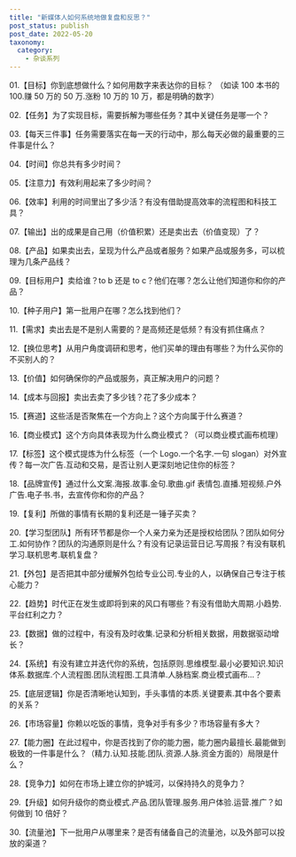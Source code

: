 ```yaml
---
title: "新媒体人如何系统地做复盘和反思？"
post_status: publish
post_date: 2022-05-20
taxonomy:
  category:
    - 杂谈系列
---
```


01.【目标】你到底想做什么？如何用数字来表达你的目标？ （如读 100 本书的 100.赚 50 万的 50 万.涨粉 10 万的 10 万，都是明确的数字）

02.【任务】为了实现目标，需要拆解为哪些任务？其中关键任务是哪一个？

03.【每天三件事】任务需要落实在每一天的行动中，那么每天必做的最重要的三件事是什么？

04.【时间】你总共有多少时间？

05.【注意力】有效利用起来了多少时间？

06.【效率】利用的时间里出了多少活？有没有借助提高效率的流程图和科技工具？

07.【输出】出的成果是自己用（价值积累）还是卖出去（价值变现）了？

08.【产品】如果卖出去，呈现为什么产品或者服务？如果产品或服务多，可以梳理为几条产品线？

09.【目标用户】卖给谁？to b 还是 to c？他们在哪？怎么让他们知道你和你的产品？

10.【种子用户】第一批用户在哪？怎么找到他们？

11.【需求】卖出去是不是别人需要的？是高频还是低频？有没有抓住痛点？

12.【换位思考】从用户角度调研和思考，他们买单的理由有哪些？为什么买你的不买别人的？

13.【价值】如何确保你的产品或服务，真正解决用户的问题？

14.【成本与回报】卖出去卖了多少钱？花了多少成本？

15.【赛道】这些活是否聚焦在一个方向上？这个方向属于什么赛道？

16.【商业模式】这个方向具体表现为什么商业模式？（可以商业模式画布梳理）

17.【标签】这个模式提炼为什么标签（一个 Logo.一个名字.一句 slogan）对外宣传？每一次广告.互动和交易，是否让别人更深刻地记住你的标签？

18.【品牌宣传】通过什么文案.海报.故事.金句.歌曲.gif 表情包.直播.短视频.户外广告.电子书.书，去宣传你和你的产品？

19.【复利】所做的事情有长期的复利还是一锤子买卖？

20.【学习型团队】所有环节都是你一个人亲力亲为还是授权给团队？团队如何分工.如何协作？团队的沟通原则是什么？有没有记录运营日记.写周报？有没有联机学习.联机思考.联机复盘？

21.【外包】是否把其中部分缓解外包给专业公司.专业的人，以确保自己专注于核心能力？

22.【趋势】时代正在发生或即将到来的风口有哪些？有没有借助大周期.小趋势.平台红利之力？

23.【数据】做的过程中，有没有及时收集.记录和分析相关数据，用数据驱动增长？

24.【系统】有没有建立并迭代你的系统，包括原则.思维模型.最小必要知识.知识体系.数据库.个人流程图.团队流程图.工具清单.人脉档案.商业模式画布...？

25.【底层逻辑】你是否清晰地认知到，手头事情的本质.关键要素.其中各个要素的关系？

26.【市场容量】你赖以吃饭的事情，竞争对手有多少？市场容量有多大？

27.【能力圈】在此过程中，你是否找到了你的能力圈，能力圈内最擅长.最能做到极致的一件事是什么？（精力.认知.技能.团队.资源.人脉.资金方面的）局限是什么？

28.【竞争力】如何在市场上建立你的护城河，以保持持久的竞争力？

29.【升级】如何升级你的商业模式.产品.团队管理.服务.用户体验.运营.推广？如何做到 10 倍好？

30.【流量池】下一批用户从哪里来？是否有储备自己的流量池，以及外部可以投放的渠道？
